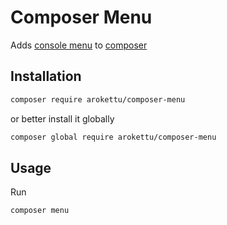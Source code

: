 # Composer Menu

Adds [console menu] to [composer]

[console menu]: https://packagist.org/packages/arokettu/console-menu
[Composer]: https://getcomposer.org

## Installation

```bash
composer require arokettu/composer-menu
```

or better install it globally

```bash
composer global require arokettu/composer-menu
```

## Usage

Run

```bash
composer menu
```

